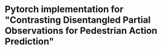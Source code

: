 # Pytorch implementation for "Contrasting Disentangled Partial Observations for Pedestrian Action Prediction"


